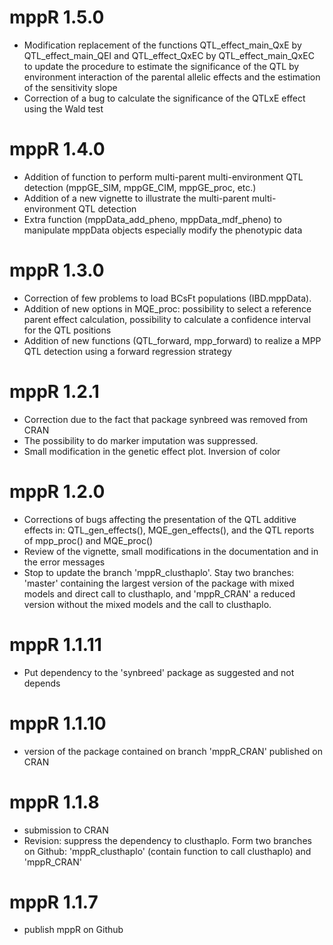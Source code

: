 # mppR 1.5.0
* Modification replacement of the functions QTL_effect_main_QxE by QTL_effect_main_QEI and QTL_effect_QxEC by QTL_effect_main_QxEC to update the procedure to estimate the significance of the QTL by environment interaction of the parental allelic effects and the estimation of the sensitivity slope
* Correction of a bug to calculate the significance of the QTLxE effect using the Wald test

# mppR 1.4.0
* Addition of function to perform multi-parent multi-environment QTL detection (mppGE_SIM, mppGE_CIM, mppGE_proc, etc.)
* Addition of a new vignette to illustrate the multi-parent multi-environment QTL detection
* Extra function (mppData_add_pheno, mppData_mdf_pheno) to manipulate mppData objects especially modify the phenotypic data

# mppR 1.3.0
* Correction of few problems to load BCsFt populations (IBD.mppData).
* Addition of new options in MQE_proc: possibility to select a reference parent
effect calculation, possibility to calculate a confidence interval for the QTL positions
* Addition of new functions (QTL_forward, mpp_forward) to realize a MPP QTL detection
using a forward regression strategy

# mppR 1.2.1
* Correction due to the fact that package synbreed was removed from CRAN
* The possibility to do marker imputation was suppressed.
* Small modification in the genetic effect plot. Inversion of color

# mppR 1.2.0
* Corrections of bugs affecting the presentation of the QTL additive effects in: QTL_gen_effects(), MQE_gen_effects(), and the QTL reports of mpp_proc() and MQE_proc()
* Review of the vignette, small modifications in the documentation and in the error messages
* Stop to update the branch 'mppR_clusthaplo'. Stay two branches: 'master' containing the largest version of the package with mixed models and direct call to clusthaplo, and 'mppR_CRAN' a reduced version without the mixed models and the call to clusthaplo. 

# mppR 1.1.11
* Put dependency to the 'synbreed' package as suggested and not depends

# mppR 1.1.10
* version of the package contained on branch 'mppR_CRAN' published on CRAN

# mppR 1.1.8
* submission to CRAN
* Revision: suppress the dependency to clusthaplo. Form two branches on Github: 'mppR_clusthaplo' (contain function to call clusthaplo) and 'mppR_CRAN'

# mppR 1.1.7
* publish mppR on Github